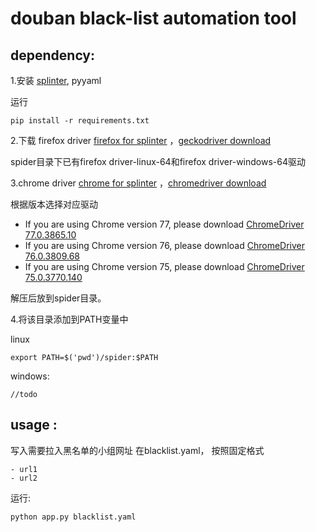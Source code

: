 # douban black-list automation tool
## dependency:
1.安装 
[splinter](https://splinter.readthedocs.io/en/latest/install.html), pyyaml


运行
```
pip install -r requirements.txt
```
2.下载 firefox driver
[firefox for splinter](https://splinter.readthedocs.io/en/latest/drivers/firefox.html)
，[geckodriver download](https://github.com/mozilla/geckodriver/releases)

spider目录下已有firefox driver-linux-64和firefox driver-windows-64驱动

3.chrome driver
[chrome for splinter](https://splinter.readthedocs.io/en/latest/drivers/chrome.html)
，[chromedriver download](https://sites.google.com/a/chromium.org/chromedriver/downloads)

根据版本选择对应驱动
- If you are using Chrome version 77, please download [ChromeDriver 77.0.3865.10](https://chromedriver.storage.googleapis.com/index.html?path=77.0.3865.10/)
- If you are using Chrome version 76, please download [ChromeDriver 76.0.3809.68](https://chromedriver.storage.googleapis.com/index.html?path=76.0.3809.68/)
- If you are using Chrome version 75, please download [ChromeDriver 75.0.3770.140](https://chromedriver.storage.googleapis.com/index.html?path=75.0.3770.140/)

解压后放到spider目录。

4.将该目录添加到PATH变量中

linux
```
export PATH=$('pwd')/spider:$PATH

```
windows:
```
//todo
```


## usage :
写入需要拉入黑名单的小组网址
在blacklist.yaml， 按照固定格式
```
- url1
- url2
```

运行:
```
python app.py blacklist.yaml

```
